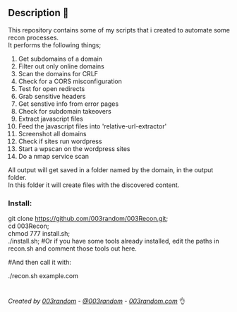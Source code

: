 ## Description 📌

This repository contains some of my scripts that i created to automate some recon processes.  
It performs the following things;  
1. Get subdomains of a domain    
2. Filter out only online domains    
3. Scan the domains for CRLF    
4. Check for a CORS misconfiguration  
5. Test for open redirects  
6. Grab sensitive headers  
7. Get senstive info from error pages  
8. Check for subdomain takeovers  
9. Extract javascript files  
10. Feed the javascript files into 'relative-url-extractor'  
11. Screenshot all domains  
12. Check if sites run wordpress  
13. Start a wpscan on the wordpress sites  
14. Do a nmap service scan  

All output will get saved in a folder named by the domain, in the output folder.   
In this folder it will create files with the discovered content.  

### Install:  
git clone https://github.com/003random/003Recon.git;  
cd 003Recon;  
chmod 777 install.sh;  
./install.sh;  #Or if you have some tools already installed, edit the paths in recon.sh and comment those tools out here.  

#And then call it with:  

./recon.sh example.com  
    
# 
*Created by [003random](http://hackerone.com/003random) - [@003random](https://twitter.com/rub003) - [003random.com](https://poc-server.com/blog/)* 👌
